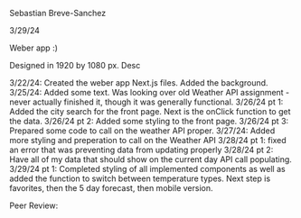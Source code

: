 Sebastian Breve-Sanchez

3/29/24

Weber app :)

Designed in 1920 by 1080 px. Desc

3/22/24: Created the weber app Next.js files. Added the background.
3/25/24: Added some text. Was looking over old Weather API assignment - never actually finished it, though it was generally functional.
3/26/24 pt 1: Added the city search for the front page. Next is the onClick function to get the data.
3/26/24 pt 2: Added some styling to the front page.
3/26/24 pt 3: Prepared some code to call on the weather API proper.
3/27/24: Added more styling and preperation to call on the Weather API
3/28/24 pt 1: fixed an error that was preventing data from updating properly
3/28/24 pt 2: Have all of my data that should show on the current day API call populating. 
3/29/24 pt 1: Completed styling of all implemented components as well as added the function to switch between temperature types. Next step is favorites, then the 5 day forecast, then mobile version.

Peer Review: